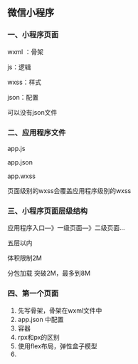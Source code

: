 ## 微信小程序

### 一、小程序页面

wxml ：骨架

js：逻辑

wxss：样式

json：配置

可以没有json文件

### 二、应用程序文件

app.js

app.json

app.wxss

页面级别的wxss会覆盖应用程序级别的wxss

### 三、小程序页面层级结构

应用程序入口—》一级页面—》二级页面...

五层以内

体积限制2M

分包加载 突破2M，最多到8M

### 四、第一个页面

1. 先写骨架，骨架在wxml文件中
2. app.json 中配置
3. <view></view> 容器
4. rpx和px的区别
5. 使用flex布局，弹性盒子模型
6. 



